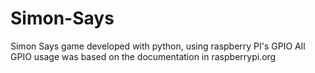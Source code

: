 # Simon-Says

Simon Says game developed with python, using raspberry PI's GPIO
All GPIO usage was based on the documentation in raspberrypi.org
